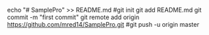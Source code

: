 echo "# SamplePro" >> README.md
#git init
git add README.md
git commit -m "first commit"
git remote add origin https://github.com/mred14/SamplePro.git
#git push -u origin master
